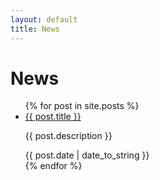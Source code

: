 ```yaml
---
layout: default
title: News
---
```


# News

<ul>
{% for post in site.posts %}
  <li>
    <a href="{{ site.baseurl }}{{ post.url }}">{{ post.title }}</a>
    <p>{{ post.description }}</p> <!-- Display the description -->
    <span>{{ post.date | date_to_string }}</span>
  </li>
{% endfor %}
</ul>
